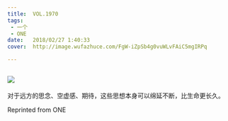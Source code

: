 ```yaml
---
title:	VOL.1970
tags:
 - 一个
 - ONE
date:	2018/02/27 1:40:33
cover:	http://image.wufazhuce.com/FgW-iZpSb4g0vuWLvFAiC5mgIRPq

---
```

![](http://image.wufazhuce.com/FgW-iZpSb4g0vuWLvFAiC5mgIRPq)
---

对于远方的思念、空虚感、期待，这些思想本身可以绵延不断，比生命更长久。
 
Reprinted from ONE
